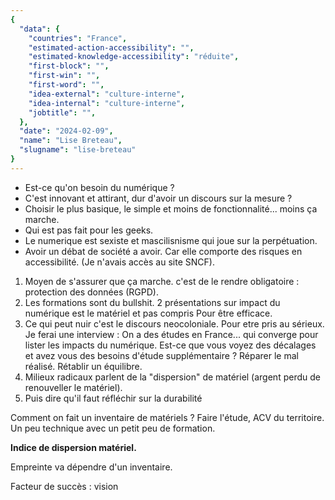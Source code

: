 ```yaml
---
{
  "data": {
    "countries": "France",
    "estimated-action-accessibility": "",
    "estimated-knowledge-accessibility": "réduite",
    "first-block": "",
    "first-win": "",
    "first-word": "",
    "idea-external": "culture-interne",
    "idea-internal": "culture-interne",
    "jobtitle": "",
  },
  "date": "2024-02-09",
  "name": "Lise Breteau",
  "slugname": "lise-breteau"
}
---
```



* Est-ce qu'on besoin du numérique ?
* C'est innovant et attirant, dur d'avoir un discours sur la mesure ?
* Choisir le plus basique, le simple et moins de fonctionnalité... moins ça marche.
* Qui est pas fait pour les geeks. 
* Le numerique est sexiste et mascilisnisme qui joue sur la perpétuation.
* Avoir un débat de société a avoir. Car elle comporte des risques en accessibilité. 
(Je n'avais accès au site SNCF). 

1. Moyen de s'assurer que ça marche. c'est de le rendre obligatoire : protection des données (RGPD).
1. Les formations sont du bullshit. 2 présentations sur impact du numérique est le matériel et pas compris
   Pour être efficace. 
1. Ce qui peut nuir c'est le discours neocoloniale. Pour etre pris au sérieux. 
   Je ferai une interview : On a des études en France... qui converge pour lister les impacts du numérique.
   Est-ce que vous voyez des décalages et avez vous des besoins d'étude supplémentaire ?
   Réparer le mal réalisé. Rétablir un équilibre.
1. Milieux radicaux parlent de la "dispersion" de matériel (argent perdu de renouveller le matériel).
1. Puis dire qu'il faut réfléchir sur la durabilité
 
Comment on fait un inventaire de matériels ?
Faire l'étude, ACV du territoire. Un peu technique avec un petit peu de formation. 

**Indice de dispersion matériel.**

Empreinte va dépendre d'un inventaire. 

Facteur de succès : vision 